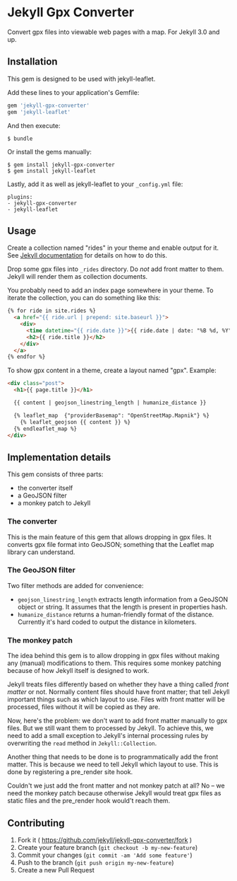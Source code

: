# Jekyll Gpx Converter

Convert gpx files into viewable web pages with a map. For Jekyll 3.0 and up.

## Installation

This gem is designed to be used with jekyll-leaflet.

Add these lines to your application's Gemfile:

```ruby
gem 'jekyll-gpx-converter'
gem 'jekyll-leaflet'
```

And then execute:

    $ bundle

Or install the gems manually:

    $ gem install jekyll-gpx-converter
    $ gem install jekyll-leaflet

Lastly, add it as well as jekyll-leaflet to your `_config.yml` file:

    plugins:
    - jekyll-gpx-converter
    - jekyll-leaflet

## Usage

Create a collection named "rides" in your theme and enable output for it. See [Jekyll documentation](https://jekyllrb.com/docs/collections/) for details on how to do this.

Drop some gpx files into `_rides` directory. Do *not* add front matter to them. Jekyll will render them as collection documents.

You probably need to add an index page somewhere in your theme. To iterate the collection, you can do something like this:

```html
{% for ride in site.rides %}
  <a href="{{ ride.url | prepend: site.baseurl }}">
    <div>
      <time datetime="{{ ride.date }}">{{ ride.date | date: "%B %d, %Y" }}</time>
      <h2>{{ ride.title }}</h2>
    </div>
  </a>
{% endfor %}
```

To show gpx content in a theme, create a layout named "gpx". Example:

```html
<div class="post">
  <h1>{{ page.title }}</h1>

  {{ content | geojson_linestring_length | humanize_distance }}

  {% leaflet_map  {"providerBasemap": "OpenStreetMap.Mapnik"} %}
    {% leaflet_geojson {{ content }} %}
  {% endleaflet_map %}
</div>

```


## Implementation details

This gem consists of three parts:

* the converter itself
* a GeoJSON filter
* a monkey patch to Jekyll

### The converter

This is the main feature of this gem that allows dropping in gpx files. It converts gpx file format into GeoJSON; something that the Leaflet map library can understand.

### The GeoJSON filter

Two filter methods are added for convenience:

* `geojson_linestring_length` extracts length information from a GeoJSON object or string. It assumes that the length is present in properties hash.
* `humanize_distance` returns a human-friendly format of the distance. Currently it's hard coded to output the distance in kilometers.

### The monkey patch

The idea behind this gem is to allow dropping in gpx files without making any (manual) modifications to them. This requires some monkey patching because of how Jekyll itself is designed to work.

Jekyll treats files differently based on whether they have a thing called *front matter* or not. Normally content files should have front matter; that tell Jekyll important things such as which layout to use. Files with front matter will be processed, files without it will be copied as they are.

Now, here's the problem: we don't want to add front matter manually to gpx files. But we still want them to processed by Jekyll. To achieve this, we need to add a small exception to Jekyll's internal processing rules by overwriting the `read` method in `Jekyll::Collection`.

Another thing that needs to be done is to programmatically add the front matter. This is because we need to tell Jekyll which layout to use. This is done by registering a pre_render site hook.

Couldn't we just add the front matter and not monkey patch at all? No – we need the monkey patch because otherwise Jekyll would treat gpx files as static files and the pre_render hook would't reach them.


## Contributing

1. Fork it ( https://github.com/jekyll/jekyll-gpx-converter/fork )
2. Create your feature branch (`git checkout -b my-new-feature`)
3. Commit your changes (`git commit -am 'Add some feature'`)
4. Push to the branch (`git push origin my-new-feature`)
5. Create a new Pull Request

